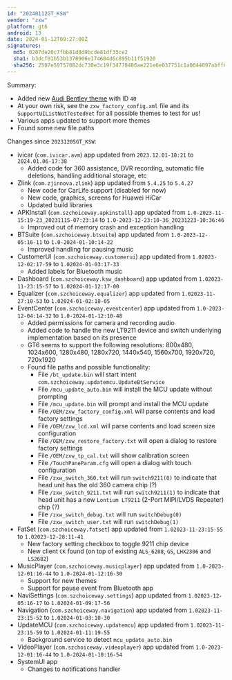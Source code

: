 ```yaml
---
id: "20240112GT_KSW"
vendor: "zxw"
platform: gt6
android: 13
date: 2024-01-12T09:27:08Z
signatures:
  md5: 0207de20c7fbb81d8d9bcde81df33ce2
  sha1: b3dcf01b53b1378906e174604d6c895b11f51920
  sha256: 2507e59757082dc730e3c19f34778486ae221e6e037751c1a0644097abff0253
---
```

Summary:
- Added new [Audi Bentley theme](/headunits/themes/zxw/40-ksw_audi_bentley) with ID `40`
- At your own risk, see the `zxw_factory_config.xml` file and its `SupportUIListNotTestedYet` for all possible themes to test for us!
- Various apps updated to support more themes
- Found some new file paths

Changes since `20231205GT_KSW`:
- ivicar (`com.ivicar.avm`) app updated from `2023.12.01-18:21` to `2024.01.06-17:38`
    - Added code for 360 assistance, DVR recording, automatic file deletions, handling additional storage, etc
- Zlink (`com.zjinnova.zlink`) app updated from `5.4.25` to `5.4.27`
    - New code for CarLife support (disabled for now)
    - New code, graphics, screens for Huawei HiCar
    - Updated build libraries
- APKInstall (`com.szchoiceway.apkinstall`) app updated from `1.0-2023-11-15:19-23_20231115-07:23:14` to `1.0-2023-12-23:10-36_20231223-10:36:46`
    - Improved out of memory crash and exception handling
- BTSuite (`com.szchoiceway.btsuite`) app updated from `1.0-2023-12-05:16-11` to `1.0-2024-01-10:14-22`
    - Improved handling for pausing music
- CustomerUI (`com.szchoiceway.customerui`) app updated from `1.02023-12-02:17-59` to `1.02024-01-03:17-33`
    - Added labels for Bluetooth music
- Dashboard (`com.szchoiceway.ksw_dashboard`) app updated from `1.02023-11-23:15-57` to `1.02024-01-12:17-00`
- Equalizer (`com.szchoiceway.equalizer`) app updated from `1.02023-11-27:10-53` to `1.02024-01-02:18-05`
- EventCenter (`com.szchoiceway.eventcenter`) app updated from `1.0-2023-12-04:14-32` to `1.0-2024-01-12:10-48`
    - Added permissions for camera and recording audio
    - Added code to handle the new LT9211 device and switch underlying implementation based on its presence
    - GT6 seems to support the following resolutions: 800x480, 1024x600, 1280x480, 1280x720, 1440x540, 1560x700, 1920x720, 720x1920
    - Found file paths and possible functionality:
        - File `/bt_update.bin` will start intent `com.szchoiceway.updatemcu.UpdateBtService`
        - File `/mcu_update_auto.bin` will install the MCU update without prompting
        - File `/mcu_update.bin` will prompt and install the MCU update
        - File `/OEM/zxw_factory_config.xml` will parse contents and load factory settings
        - File `/OEM/zxw_lcd.xml` will parse contents and load screen size configuration
        - File `/OEM/zxw_restore_factory.txt` will open a dialog to restore factory settings
        - File `/OEM/zxw_tp_cal.txt` will show calibration screen
        - File `/TouchPaneParam.cfg` will open a dialog with touch configuration
        - File `/zxw_switch_360.txt` will run `switch9211(0)` to indicate that head unit has the old 360 camera chip (?)
        - File `/zxw_switch_9211.txt` will run `switch9211(1)` to indicate that head unit has a new `Lontium LT9211` (2-Port MIPI/LVDS Repeater) chip (?)
        - File `/zxw_switch_debug.txt` will run `switchDebug(0)`
        - File `/zxw_switch_user.txt` will run `switchDebug(1)`
- FatSet (`com.szchoiceway.fatset`) app updated from `1.02023-11-23:15-55` to `1.02023-12-28:11-41`
    - New factory setting checkbox to toggle 9211 chip device
    - New client `CK` found (on top of existing `ALS_6208`, `GS`, `LHX2306` and `LS2682`)
- MusicPlayer (`com.szchoiceway.musicplayer`) app updated from `1.0-2023-12-01:16-44` to `1.0-2024-01-12:16-30`
    - Support for new themes
    - Support for pause event from Bluetooth app
- NaviSettings (`com.szchoiceway.settings`) app updated from `1.02023-12-05:16-17` to `1.02024-01-09:17-56`
- Navigation (`com.szchoiceway.navigation`) app updated from `1.02023-11-23:15-52` to `1.02024-01-03:10-30`
- UpdateMCU (`com.szchoiceway.updatemcu`) app updated from `1.02023-11-23:15-59` to `1.02024-01-11:19-55`
    - Background service to detect `mcu_update_auto.bin`
- VideoPlayer (`com.szchoiceway.videoplayer`) app updated from `1.0-2023-12-01:16-44` to `1.0-2024-01-10:16-54`
- SystemUI app
    - Changes to notifications handler